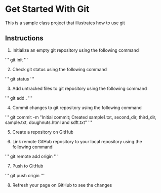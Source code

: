 # Get Started With Git

This is a sample class project that illustrates how to use git

## Instructions

1. Initialize an empty git repository using the following command

'''
git init
'''

2. Check git status using the following command

'''
git status
'''

3. Add untracked files to git repository using the following command

'''
git add .
'''

4. Commit changes to git repository using the following command

'''
git commit -m "Initial commit; Created sample1.txt, second_dir, third_dir, sample.txt, doughnuts.html and sdft.txt"
'''

5. Create a repository on GitHub

6. Link remote GitHub repository to your local repository using the following command

'''
git remote add origin <remote-url>
'''

7. Push to GitHub

'''
git push origin <branch-name>
'''

8. Refresh your page on GitHub to see the changes